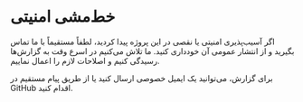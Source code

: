 # خط‌مشی امنیتی

اگر آسیب‌پذیری امنیتی یا نقصی در این پروژه پیدا کردید، لطفاً مستقیماً با ما تماس بگیرید و از انتشار عمومی آن خودداری کنید. ما تلاش می‌کنیم در اسرع وقت به گزارش‌ها رسیدگی کنیم و اصلاحات لازم را اعمال نماییم.

برای گزارش، می‌توانید یک ایمیل خصوصی ارسال کنید یا از طریق پیام مستقیم در GitHub اقدام کنید.